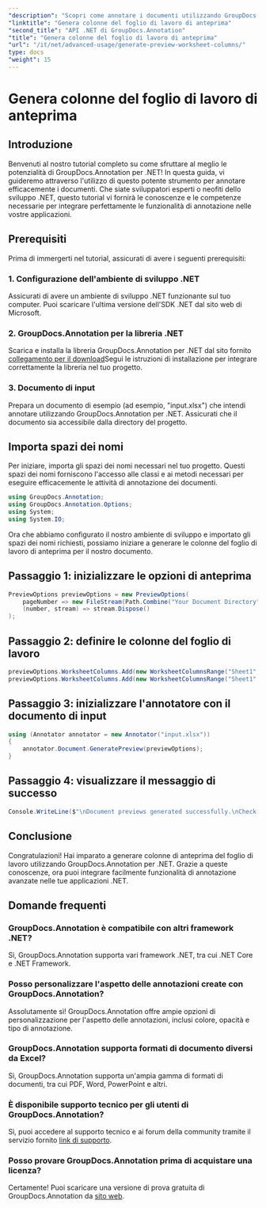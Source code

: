 ```yaml
---
"description": "Scopri come annotare i documenti utilizzando GroupDocs.Annotation per .NET. Tutorial passo passo per sviluppatori .NET. Migliora le tue applicazioni."
"linktitle": "Genera colonne del foglio di lavoro di anteprima"
"second_title": "API .NET di GroupDocs.Annotation"
"title": "Genera colonne del foglio di lavoro di anteprima"
"url": "/it/net/advanced-usage/generate-preview-worksheet-columns/"
type: docs
"weight": 15
---
```


# Genera colonne del foglio di lavoro di anteprima

## Introduzione
Benvenuti al nostro tutorial completo su come sfruttare al meglio le potenzialità di GroupDocs.Annotation per .NET! In questa guida, vi guideremo attraverso l'utilizzo di questo potente strumento per annotare efficacemente i documenti. Che siate sviluppatori esperti o neofiti dello sviluppo .NET, questo tutorial vi fornirà le conoscenze e le competenze necessarie per integrare perfettamente le funzionalità di annotazione nelle vostre applicazioni.
## Prerequisiti
Prima di immergerti nel tutorial, assicurati di avere i seguenti prerequisiti:
### 1. Configurazione dell'ambiente di sviluppo .NET
Assicurati di avere un ambiente di sviluppo .NET funzionante sul tuo computer. Puoi scaricare l'ultima versione dell'SDK .NET dal sito web di Microsoft.
### 2. GroupDocs.Annotation per la libreria .NET
Scarica e installa la libreria GroupDocs.Annotation per .NET dal sito fornito [collegamento per il download](https://releases.groupdocs.com/annotation/net/)Segui le istruzioni di installazione per integrare correttamente la libreria nel tuo progetto.
### 3. Documento di input
Prepara un documento di esempio (ad esempio, "input.xlsx") che intendi annotare utilizzando GroupDocs.Annotation per .NET. Assicurati che il documento sia accessibile dalla directory del progetto.

## Importa spazi dei nomi
Per iniziare, importa gli spazi dei nomi necessari nel tuo progetto. Questi spazi dei nomi forniscono l'accesso alle classi e ai metodi necessari per eseguire efficacemente le attività di annotazione dei documenti.

```csharp
using GroupDocs.Annotation;
using GroupDocs.Annotation.Options;
using System;
using System.IO;
```

Ora che abbiamo configurato il nostro ambiente di sviluppo e importato gli spazi dei nomi richiesti, possiamo iniziare a generare le colonne del foglio di lavoro di anteprima per il nostro documento.
## Passaggio 1: inizializzare le opzioni di anteprima
```csharp
PreviewOptions previewOptions = new PreviewOptions(
    pageNumber => new FileStream(Path.Combine("Your Document Directory", $"cells_page{pageNumber}.png"), FileMode.Create),
    (number, stream) => stream.Dispose()
);
```
## Passaggio 2: definire le colonne del foglio di lavoro
```csharp
previewOptions.WorksheetColumns.Add(new WorksheetColumnsRange("Sheet1", 2, 3));
previewOptions.WorksheetColumns.Add(new WorksheetColumnsRange("Sheet1", 1, 1));
```
## Passaggio 3: inizializzare l'annotatore con il documento di input
```csharp
using (Annotator annotator = new Annotator("input.xlsx"))
{
    annotator.Document.GeneratePreview(previewOptions);
}
```
## Passaggio 4: visualizzare il messaggio di successo
```csharp
Console.WriteLine($"\nDocument previews generated successfully.\nCheck output in {"Your Document Directory"}.");
```

## Conclusione
Congratulazioni! Hai imparato a generare colonne di anteprima del foglio di lavoro utilizzando GroupDocs.Annotation per .NET. Grazie a queste conoscenze, ora puoi integrare facilmente funzionalità di annotazione avanzate nelle tue applicazioni .NET.
## Domande frequenti
### GroupDocs.Annotation è compatibile con altri framework .NET?
Sì, GroupDocs.Annotation supporta vari framework .NET, tra cui .NET Core e .NET Framework.
### Posso personalizzare l'aspetto delle annotazioni create con GroupDocs.Annotation?
Assolutamente sì! GroupDocs.Annotation offre ampie opzioni di personalizzazione per l'aspetto delle annotazioni, inclusi colore, opacità e tipo di annotazione.
### GroupDocs.Annotation supporta formati di documento diversi da Excel?
Sì, GroupDocs.Annotation supporta un'ampia gamma di formati di documenti, tra cui PDF, Word, PowerPoint e altri.
### È disponibile supporto tecnico per gli utenti di GroupDocs.Annotation?
Sì, puoi accedere al supporto tecnico e ai forum della community tramite il servizio fornito [link di supporto](https://forum.groupdocs.com/c/annotation/10).
### Posso provare GroupDocs.Annotation prima di acquistare una licenza?
Certamente! Puoi scaricare una versione di prova gratuita di GroupDocs.Annotation da [sito web](https://releases.groupdocs.com/).